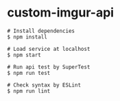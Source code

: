 # custom-imgur-api

```shell
# Install dependencies
$ npm install

# Load service at localhost
$ npm start

# Run api test by SuperTest
$ npm run test

# Check syntax by ESLint
$ npm run lint
```
